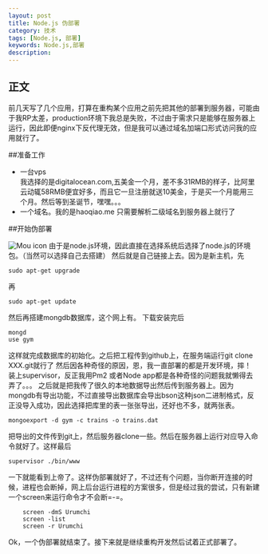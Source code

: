 ```yaml
---
layout: post
title: Node.js 伪部署
category: 技术
tags: [Node.js, 部署]
keywords: Node.js,部署
description: 
---
```


## 正文
前几天写了几个应用，打算在重构某个应用之前先把其他的部署到服务器，可能由于我RP太差，production环境下我总是失败，不过由于需求只是能够在服务器上运行，因此即便nginx下反代理无效，但是我可以通过域名加端口形式访问我的应用就行了。

##准备工作
   * 一台vps   
  我选择的是digitalocean.com,五美金一个月，差不多31RMB的样子，比阿里云动辄58RMB便宜好多，而且它一旦注册就送10美金，于是买一个月能用三个月。然后等到圣诞节，嘿嘿。。。
   * 一个域名。我的是haoqiao.me 只需要解析二级域名到服务器上就行了

##开始伪部署

  ![Mou icon](http://7s1say.com1.z0.glb.clouddn.com/%E5%B1%8F%E5%B9%95%E5%BF%AB%E7%85%A7%202015-08-05%2009.10.32%20PM.png?imageView2/2/w/500/h/500/q/75%7Cwatermark/2/text/Qnkg5Li05rC054Wn5b2x/font/5qW35L2T/fontsize/500/fill/IzBCQzlGRg==/dissolve/77/gravity/SouthEast/dx/10/dy/10)
    由于是node.js环境，因此直接在选择系统后选择了node.js的环境包。（当然可以选择自己去搭建）
    然后就是自己链接上去。因为是新主机，先
    
    sudo apt-get upgrade
    
 再
    
    sudo apt-get update 
    
 然后再搭建mongdb数据库，这个网上有。
 下载安装完后

    mongd
    use gym 
 这样就完成数据库的初始化。之后把工程传到github上，在服务端运行git clone XXX.git就行了
 然后因各种奇怪的原因，恩，我一直部署的都是开发环境，摔！
 装上supervisor，反正我用Pm2 或者Node app都是各种奇怪的问题我就懒得去弄了。。。
 之后就是把我传了很久的本地数据导出然后传到服务器上。因为mongdb有导出功能，不过直接导出数据库会导出bson这种json二进制格式，反正没导入成功，因此选择把库里的表一张张导出，还好也不多，就两张表。
 
    mongoexport -d gym -c trains -o trains.dat
  把导出的文件传到git上，然后服务器clone一些。然后在服务器上运行对应导入命令就好了。这样最后
  
    supervisor ./bin/www
    
  一下就能看到上帝了。这样伪部署就好了，不过还有个问题，当你断开连接的时候，进程也会断掉，网上后台运行进程的方案很多，但是经过我的尝试，只有新建一个screen来运行命令才不会断=-=。
  
		screen -dmS Urumchi
		screen -list
	    screen -r Urumchi
  
  Ok，一个伪部署就结束了。接下来就是继续重构开发然后试着正式部署了。





